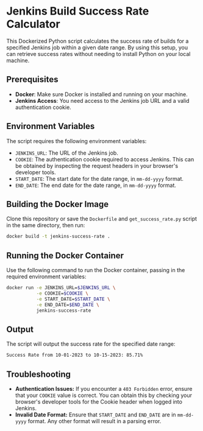 # Jenkins Build Success Rate Calculator

This Dockerized Python script calculates the success rate of builds for a specified Jenkins job within a given date range. By using this setup, you can retrieve success rates without needing to install Python on your local machine.

## Prerequisites

- **Docker**: Make sure Docker is installed and running on your machine.
- **Jenkins Access**: You need access to the Jenkins job URL and a valid authentication cookie.

## Environment Variables

The script requires the following environment variables:

- `JENKINS_URL`: The URL of the Jenkins job.
- `COOKIE`: The authentication cookie required to access Jenkins. This can be obtained by inspecting the request headers in your browser's developer tools.
- `START_DATE`: The start date for the date range, in `mm-dd-yyyy` format.
- `END_DATE`: The end date for the date range, in `mm-dd-yyyy` format.

## Building the Docker Image

Clone this repository or save the `Dockerfile` and `get_success_rate.py` script in the same directory, then run:

```bash
docker build -t jenkins-success-rate .
```

## Running the Docker Container

Use the following command to run the Docker container, passing in the required environment variables:
```bash
docker run -e JENKINS_URL=$JENKINS_URL \
           -e COOKIE=$COOKIE \
           -e START_DATE=$START_DATE \
           -e END_DATE=$END_DATE \
           jenkins-success-rate
```

## Output

The script will output the success rate for the specified date range:

```bash
Success Rate from 10-01-2023 to 10-15-2023: 85.71%
```

## Troubleshooting

- **Authentication Issues:** If you encounter a `403 Forbidden` error, ensure that your `COOKIE` value is correct. You can obtain this by checking your browser's developer tools for the Cookie header when logged into Jenkins.
- **Invalid Date Format:** Ensure that `START_DATE` and `END_DATE` are in `mm-dd-yyyy` format. Any other format will result in a parsing error.